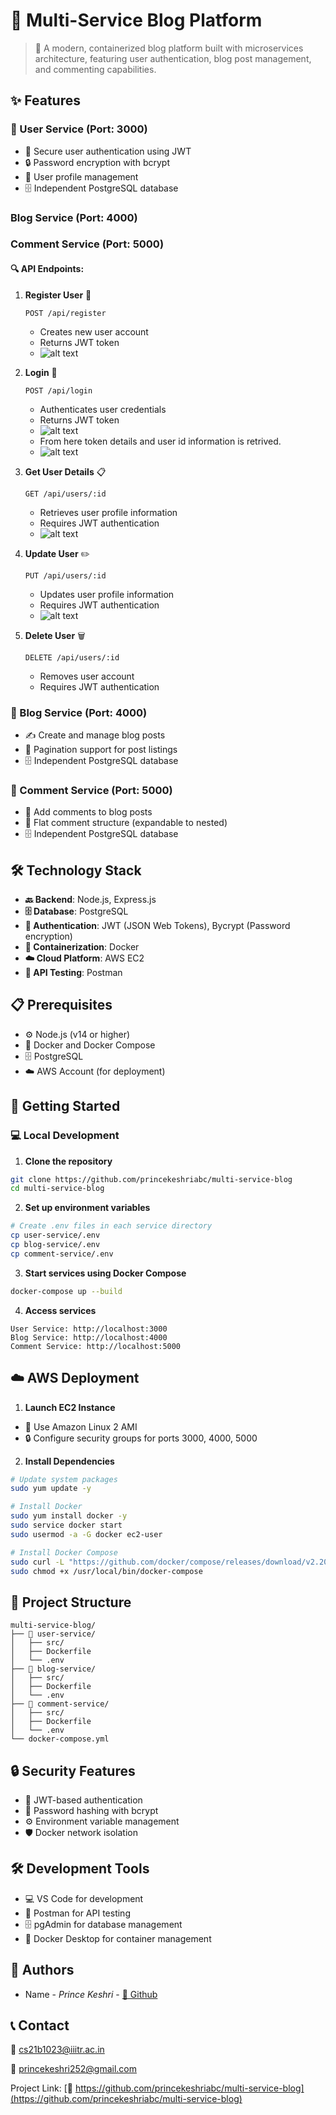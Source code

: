 # 🚀 Multi-Service Blog Platform

> 🌟 A modern, containerized blog platform built with microservices architecture, featuring user authentication, blog post management, and commenting capabilities.

## ✨ Features

### 👤 User Service (Port: 3000)
- 🔐 Secure user authentication using JWT
- 🔒 Password encryption with bcrypt
- 👤 User profile management
- 🗄️ Independent PostgreSQL database

### Blog Service (Port: 4000)

### Comment Service (Port: 5000)

#### 🔍 API Endpoints:
1. **Register User** 📝
   ```http
   POST /api/register
   ```
   - Creates new user account
   - Returns JWT token
   - ![alt text](image-1.png)

2. **Login** 🔑
   ```http
   POST /api/login
   ```
   - Authenticates user credentials
   - Returns JWT token
   - ![alt text](image.png)
   - From here token details and user id information is retrived.
   - ![alt text](image-2.png)

3. **Get User Details** 📋
   ```http
   GET /api/users/:id
   ```
   - Retrieves user profile information
   - Requires JWT authentication
   - ![alt text](image-3.png)

4. **Update User** ✏️
   ```http
   PUT /api/users/:id
   ```
   - Updates user profile information
   - Requires JWT authentication
   - ![alt text](image-4.png)

5. **Delete User** 🗑️
   ```http
   DELETE /api/users/:id
   ```
   - Removes user account
   - Requires JWT authentication

### 📝 Blog Service (Port: 4000)
- ✍️ Create and manage blog posts
- 📄 Pagination support for post listings
- 🗄️ Independent PostgreSQL database

### 💬 Comment Service (Port: 5000)
- 💭 Add comments to blog posts
- 🔄 Flat comment structure (expandable to nested)
- 🗄️ Independent PostgreSQL database

## 🛠️ Technology Stack

- **🔙 Backend**: Node.js, Express.js
- **🗄️ Database**: PostgreSQL
- **🔐 Authentication**: JWT (JSON Web Tokens), Bycrypt (Password encryption)
- **🐳 Containerization**: Docker
- **☁️ Cloud Platform**: AWS EC2
- **🧪 API Testing**: Postman

## 📋 Prerequisites

- ⚙️ Node.js (v14 or higher)
- 🐳 Docker and Docker Compose
- 🗄️ PostgreSQL
- ☁️ AWS Account (for deployment)

## 🚀 Getting Started

### 💻 Local Development

1. **Clone the repository**
```bash
git clone https://github.com/princekeshriabc/multi-service-blog
cd multi-service-blog
```

2. **Set up environment variables**
```bash
# Create .env files in each service directory
cp user-service/.env
cp blog-service/.env
cp comment-service/.env
```

3. **Start services using Docker Compose**
```bash
docker-compose up --build
```

4. **Access services**
```http
User Service: http://localhost:3000
Blog Service: http://localhost:4000
Comment Service: http://localhost:5000
```

## ☁️ AWS Deployment

1. **Launch EC2 Instance**
- 💫 Use Amazon Linux 2 AMI
- 🔒 Configure security groups for ports 3000, 4000, 5000

2. **Install Dependencies**
```bash
# Update system packages
sudo yum update -y

# Install Docker
sudo yum install docker -y
sudo service docker start
sudo usermod -a -G docker ec2-user

# Install Docker Compose
sudo curl -L "https://github.com/docker/compose/releases/download/v2.20.0/docker-compose-$(uname -s)-$(uname -m)" -o /usr/local/bin/docker-compose
sudo chmod +x /usr/local/bin/docker-compose
```

## 📁 Project Structure
```
multi-service-blog/
├── 👤 user-service/
│   ├── src/
│   ├── Dockerfile
│   └── .env
├── 📝 blog-service/
│   ├── src/
│   ├── Dockerfile
│   └── .env
├── 💬 comment-service/
│   ├── src/
│   ├── Dockerfile
│   └── .env
└── docker-compose.yml
```

## 🔒 Security Features

- 🔑 JWT-based authentication
- 🔐 Password hashing with bcrypt
- ⚙️ Environment variable management
- 🛡️ Docker network isolation

## 🛠️ Development Tools

- 💻 VS Code for development
- 🧪 Postman for API testing
- 🗄️ pgAdmin for database management
- 🐳 Docker Desktop for container management

## 👥 Authors

- Name - *Prince Keshri* - [🔗 Github](https://github.com/princekeshriabc)


## 📞 Contact

 📧 cs21b1023@iiitr.ac.in
 
 📧 princekeshri252@gmail.com

Project Link: [🔗 https://github.com/princekeshriabc/multi-service-blog](https://github.com/princekeshriabc/multi-service-blog)

